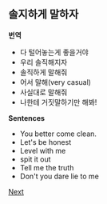 솔지하게 말하자
------------

**번역**
- 다 털어놓는게 좋을거야
- 우리 솔직해지자
- 솔직하게 말해줘
- 어서 말해(very casual)
- 사실대로 말해줘
- 나한테 거짓말하기만 해봐! 

**Sentences**
- You better come clean.
- Let's be honest
- Level with me
- spit it out
- Tell me the truth
- Don't you dare lie to me


[Next](./2.현실을직시하자.md)
